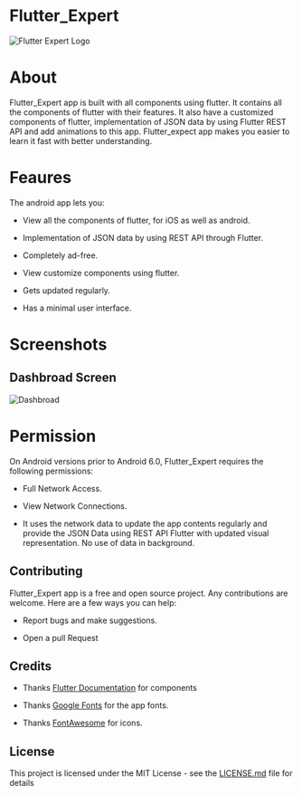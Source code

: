 # Flutter_Expert

![Flutter Expert Logo](https://github.com/ratnapriya4g/flutter_expect/blob/master/lib/Screenshot/app_screen.jpeg)


# About

Flutter_Expert app is built with all components using flutter. It contains all the components of flutter with their features.
It also have a customized components of flutter, implementation of JSON data by using Flutter REST API and add animations to this app.
Flutter_expect app makes you easier to learn it fast with better understanding.


# Feaures

The android app lets you:

* View all the components of flutter, for iOS as well as android.

* Implementation of JSON data by using REST API through Flutter.


* Completely ad-free.


* View customize components using flutter.


* Gets updated regularly.


* Has a minimal user interface.



# Screenshots

## Dashbroad Screen


![Dashbroad](https://github.com/ratnapriya4g/flutter_expect/blob/master/lib/Screenshot/dashbroad.jpeg)


# Permission


On Android versions prior to Android 6.0, Flutter_Expert requires the following permissions:


* Full Network Access.


* View Network Connections.


* It uses the network data to update the app contents regularly and provide the JSON Data using REST API Flutter with updated visual representation. No use of data in background.

## Contributing

Flutter_Expert app is a free and open source project. Any contributions are welcome. Here are a few ways you can help:

* Report bugs and make suggestions.


* Open a pull Request


## Credits


* Thanks [Flutter Documentation](https://flutter.dev/docs) for components


* Thanks [Google Fonts](https://fonts.google.com/) for the app fonts.


* Thanks [FontAwesome](https://fontawesome.com/) for icons.



## License

This project is licensed under the MIT License - see the [LICENSE.md](LICENSE.md) file for details


